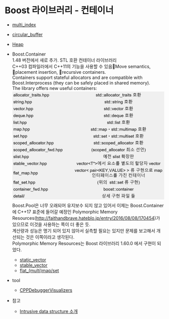 # Boost 라이브러리 - 컨테이너
    
- [multi_index](multi_index.md)
- [circular_buffer](circular_buffer.md)  
- [Heap](heap.md)
- Boost.Container  
  1.48 버전에서 새로 추가. STL 호환 컨테이너 라이브러리   
  C++03 컴파일러에서  C++11의 기능을 사용할 수 있음Move semantics, placement insertion, recursive containers.  
  Containers support stateful allocators and are compatible with Boost.Interprocess (they can be safely placed in shared memory).  
  The library offers new useful containers:    
![Boost.Container](resource/008.PNG "Boost.Container")      
  Boost.Pool은 너무 오래되어 유지보수 되지 않고 있어서 이제는 Boost.Container 에 C++17 표준에 들어갈 예정인 Polymorphic Memory Resources(http://faithandbrave.hateblo.jp/entry/2016/08/08/170454)가 있으므로 이것을 사용하는 쪽이 더 좋은 듯.  
  계산량과 성능은 명기 되어 있지 않아서 실측할 필요는 있지만 문제를 보고해서 개선되는 것은 이쪽이라고 생각된다.   
  Polymorphic Memory Resources는 Boost 라이브러리 1.60.0 에서 구현이 되었다.  
    - [static_vector](static_vector.md)
    - [stable_vector](stable_vector.md)  
    - [flat_(multi)map/set](flat_map-set.md)
     
- tool
    - [CPPDebuggerVisualizers](https://github.com/KindDragon/CPPDebuggerVisualizers) 
- 참고
    - [Intrusive data structure 소개](http://www.slideshare.net/ohyecloudy/intrusive-data-structure) 